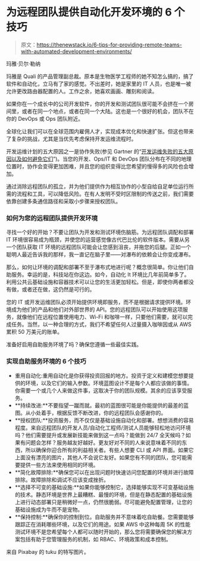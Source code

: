 # 为远程团队提供自动化开发环境的 6 个技巧

> 原文：<https://thenewstack.io/6-tips-for-providing-remote-teams-with-automated-development-environments/>

玛雅·贝尔·勒纳

玛雅是 Quali 的产品管理副总裁。原本是生物医学工程师的她不知怎么搞的，搞了软件和自动化，立马有了家的感觉。不出差时，她是家里的 IT 人员，也是唯一被允许更改路由器配置的人。工作之余，她喜欢画画、雕刻和阅读。

如果你在一个成长中的公司开发软件，你的开发和测试团队很可能不会挤在一个房间里，或者在同一个地点，或者在同一个大陆。这也是一个很好的机会，团队不在你的 DevOps 或 Ops 团队附近。

全球化让我们可以在全球范围内雇佣人才，实现成本优化和快速扩张。但这也带来了复杂的挑战，尤其是当优先考虑保持开发运维流程时。

开发运维计划的五大原因之一是协作失败(参见 Gartner 的“[开发运维失败的五大原因以及如何避免它们](https://www.gartner.com/en/documents/3879878)”)。当您的开发、Ops/IT 和 DevOps 团队分布在不同的地理位置时，协作会变得更加困难，并且您的组织变得比您希望的慢得多的风险也会增加。

通过消除远程团队的孤立，并为他们提供作为相互协作的小型自给自足单位运行所需的流程和工具，可以降低风险。在有人发明不受时区限制的传送之前，我们需要依靠创建多条通信路径和采取小步骤来授权团队。

### 如何为您的远程团队提供开发环境

寻找一个好的开始？不要让团队为开发和测试环境伤脑筋。为远程团队调配和部署 IT 环境很容易成为瓶颈，并使您的运营感觉像古代巴比伦的软件版本。需要从另一个团队获取 IT 环境的远程团队可能会让您感到沮丧，并拖您的后腿。正如一个聪明人最近告诉我的那样，我一直记在脑子里——对瀑布的依赖会让你变成瀑布。

那么，如何让环境的调配和部署不至于瀑布式地进行呢？概念很简单。你让他们自助服务。幸运的是，科技站在你这边。如今，自动化 It 环境比几年前简单多了。利用公共云基础设施和容器技术可以让您的生活更加轻松。但是，即使你两者都没有做，或者还在做，这仍然是可行的。

您的 IT 或开发运维团队必须开始提供环境即服务，而不是根据请求提供环境。环境成为他们的产品和他们对外部世界的 API。您的远程团队可以开始使用这项服务，就像他们在远程位置使用电力、Wi-Fi 和咖啡一样，只要他们需要，就可以完成任务。当然，以一种合理的方式，我们不希望任何人过量摄入咖啡因或从 AWS 累积 50 万美元的账单。

准备好启用自助服务环境了吗？确保您遵循一些最佳实践。

### 实现自助服务环境的 6 个技巧

*   重用自动化:重用自动化是你获得投资回报的地方。投资于定义和建模您想要提供的环境，以及它们的输入参数。环境蓝图设计不是每个人都应该做的事情。你需要一个或几个人来做这件事，这取决于你的团队规模。其余的应该享受服务。
*   **持续改进:**不要指望一蹴而就。最初的蓝图很可能是你能提供的最差的蓝图。从小处着手，根据反馈不断改进，你的远程团队会感谢你的。
*   **授权团队:**投资服务，而不仅仅是基础设施自动化和部署。想想消费的容易程度。来自远程团队的开发人员/自动化工程师/测试人员能够轻松地访问环境吗？他们需要提升或发展新技能来做到这一点吗？能做到 24/7 全天候吗？如果有问题会怎样？服务越友好越好。更友好对不同的人来说意味着不同的东西，所以确保你迎合所有的利益相关者。有些人想要 CLI 或 API 界面。如果它上面没有漂亮的图片，其他人不会说它友好。如果您有不同的团队，您可能需要提供一些方法来使用相同的环境。
*   **简化故障排除:**确保您可以在出现问题时快速访问您配置的环境并进行故障排除。故障排除和调试不应该变成挫折。
*   **选择不可变的基础设施:**如果你能够控制它，选择能够实现不可变基础设施的技术。静态环境是世界上最糟糕、最慢的环境，但是在静态配置的基础设施上进行动态部署只是稍微好一点，仍然很脆弱。尽可能避免配置管理，让您的基础设施成为牛而不是宠物。
*   **保持控制:**确保你的控制到位。自助服务并不意味着吃自助餐。您需要能够跟踪正在消耗哪些环境，以及它们的用途。如果 AWS 中这种每周 5K 的性能测试环境不是您希望每个人都可以随时开始的，那么您将需要确保您的解决方案包括有助于您管理服务的机制，如 RBAC、环境政策和成本控制。

来自 Pixabay 的 tuku 的特写图片。

<svg xmlns:xlink="http://www.w3.org/1999/xlink" viewBox="0 0 68 31" version="1.1"><title>Group</title> <desc>Created with Sketch.</desc></svg>